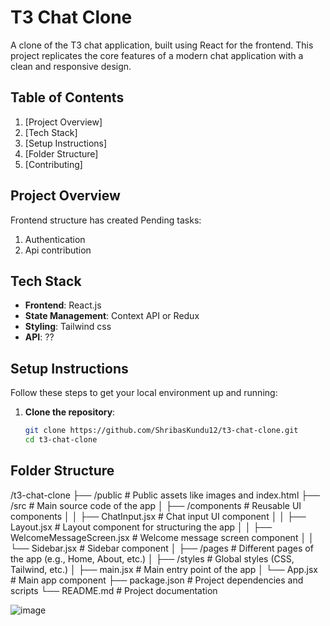 # T3 Chat Clone

A clone of the T3 chat application, built using React for the frontend. This project replicates the core features of a modern chat application with a clean and responsive design.

## Table of Contents
1. [Project Overview]
2. [Tech Stack]
3. [Setup Instructions]
4. [Folder Structure]
5. [Contributing]


## Project Overview
Frontend structure has created
Pending tasks:
1. Authentication
2. Api contribution

## Tech Stack
- **Frontend**: React.js
- **State Management**: Context API or Redux
- **Styling**: Tailwind css
- **API**: ??

## Setup Instructions
Follow these steps to get your local environment up and running:

1. **Clone the repository**:

   ```bash
   git clone https://github.com/ShribasKundu12/t3-chat-clone.git
   cd t3-chat-clone
   
## Folder Structure

/t3-chat-clone
├── /public                # Public assets like images and index.html
├── /src                   # Main source code of the app
│   ├── /components        # Reusable UI components
│   │   ├── ChatInput.jsx  # Chat input UI component
│   │   ├── Layout.jsx     # Layout component for structuring the app
│   │   ├── WelcomeMessageScreen.jsx  # Welcome message screen component
│   │   └── Sidebar.jsx    # Sidebar component
│   ├── /pages            # Different pages of the app (e.g., Home, About, etc.)
│   ├── /styles           # Global styles (CSS, Tailwind, etc.)
│   ├── main.jsx          # Main entry point of the app
│   └── App.jsx           # Main app component
├── package.json           # Project dependencies and scripts
└── README.md              # Project documentation

![image](https://github.com/user-attachments/assets/6b2263aa-f316-41ac-be6c-7daea8320fa3)

